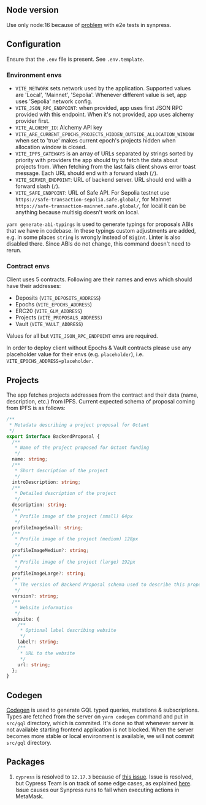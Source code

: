 ## Node version

Use only node:16 because of [problem](https://github.com/Synthetixio/synpress/issues/1071) with e2e tests in synpress.

## Configuration

Ensure that the `.env` file is present. See `.env.template`.

### Environment envs

- `VITE_NETWORK` sets network used by the application. Supported values are 'Local', 'Mainnet', 'Sepolia'. Whenever different value is set, app uses 'Sepolia' network config.
- `VITE_JSON_RPC_ENDPOINT`: when provided, app uses first JSON RPC provided with this endpoint. When it's not provided, app uses alchemy provider first.
- `VITE_ALCHEMY_ID`: Alchemy API key
- `VITE_ARE_CURRENT_EPOCHS_PROJECTS_HIDDEN_OUTSIDE_ALLOCATION_WINDOW` when set to 'true' makes current epoch's projects hidden when allocation window is closed.
- `VITE_IPFS_GATEWAYS` is an array of URLs separated by strings sorted by priority with providers the app should try to fetch the data about projects from. When fetching from the last fails client shows error toast message. Each URL should end with a forward slash (`/`).
- `VITE_SERVER_ENDPOINT`: URL of backend server. URL should end with a forward slash (`/`).
- `VITE_SAFE_ENDPOINT`: URL of Safe API. For Sepolia testnet use `https://safe-transaction-sepolia.safe.global/`, for Mainnet `https://safe-transaction-mainnet.safe.global/`, for local it can be anything because multisig doesn't work on local.

`yarn generate-abi-typings` is used to generate typings for proposals ABIs that we have in codebase. In these typings custom adjustments are added, e.g. in some places `string` is wrongly instead of `BigInt`. Linter is also disabled there. Since ABIs do not change, this command doesn't need to rerun.

### Contract envs

Client uses 5 contracts. Following are their names and envs which should have their addresses:

- Deposits (`VITE_DEPOSITS_ADDRESS`)
- Epochs (`VITE_EPOCHS_ADDRESS`)
- ERC20 (`VITE_GLM_ADDRESS`)
- Projects (`VITE_PROPOSALS_ADDRESS)`
- Vault (`VITE_VAULT_ADDRESS`)

Values for all but `VITE_JSON_RPC_ENDPOINT` envs are required.

In order to deploy client without Epochs & Vault contracts please use any placeholder value for their envs (e.g. `placeholder`), i.e. `VITE_EPOCHS_ADDRESS=placeholder`.

## Projects

The app fetches projects addresses from the contract and their data (name, description, etc.) from IPFS. Current expected schema of proposal coming from IPFS is as follows:

```ts
/**
 * Metadata describing a project proposal for Octant
 */
export interface BackendProposal {
  /**
   * Name of the project proposed for Octant funding
   */
  name: string;
  /**
   * Short description of the project
   */
  introDescription: string;
  /**
   * Detailed description of the project
   */
  description: string;
  /**
   * Profile image of the project (small) 64px
   */
  profileImageSmall: string;
  /**
   * Profile image of the project (medium) 128px
   */
  profileImageMedium?: string;
  /**
   * Profile image of the project (large) 192px
   */
  profileImageLarge?: string;
  /**
   * The version of Backend Proposal schema used to describe this proposal
   */
  version?: string;
  /**
   * Website information
   */
  website: {
    /**
     * Optional label describing website
     */
    label?: string;
    /**
     * URL to the website
     */
    url: string;
  };
}
```

## Codegen

[Codegen](https://the-guild.dev/graphql/codegen) is used to generate GQL typed queries, mutations & subscriptions. Types are fetched from the server on `yarn codegen` command and put in `src/gql` directory, which is commited. It's done so that whenever server is not available starting frontend application is not blocked. When the server becomes more stable or local environment is available, we will not commit `src/gql` directory.

## Packages

1. `cypress` is resolved to `12.17.3` because of [this issue](https://github.com/cypress-io/code-coverage/issues/667). Issue is resolved, but Cypress Team is on track of some edge cases, as explained [here](https://github.com/cypress-io/code-coverage/issues/667#issuecomment-1609563639). Issue causes our Synpress runs to fail when executing actions in MetaMask.
